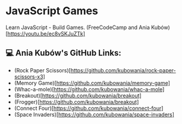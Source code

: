# JavaScript Games
Learn JavaScript - Build Games. (FreeCodeCamp and Ania Kubów)[https://youtu.be/ec8vSKJuZTk]

## 💻 Ania Kubów's GitHub Links:
- (Rock Paper Scissors)[https://github.com/kubowania/rock-paper-scissors-x3]
- (Memory Game)[https://github.com/kubowania/memory-game]
- (Whac-a-mole)[https://github.com/kubowania/whac-a-mole]
- (Breakout)[https://github.com/kubowania/breakout]
- (Frogger)[https://github.com/kubowania/breakout]
- (Connect Four)[https://github.com/kubowania/connect-four]
- (Space Invaders)[https://github.com/kubowania/space-invaders]
